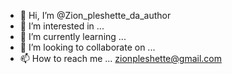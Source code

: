 - 👋 Hi, I’m @Zion_pleshette_da_author
- 👀 I’m interested in ...
- 🌱 I’m currently learning ...
- 💞️ I’m looking to collaborate on ...
- 📫 How to reach me ... zionpleshette@gmail.com

<!---
Zion Pleshette is a ✨ special ✨ repository because its `README.md` (this file) appears on your GitHub profile.
You can click the Preview link to take a look at your changes.
--->
